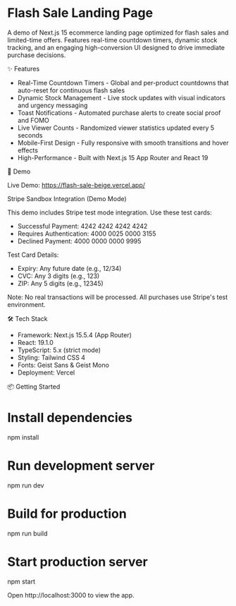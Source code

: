 # Flash Sale Landing Page

  A demo of Next.js 15 ecommerce landing page optimized for flash sales and      
  limited-time offers. Features real-time countdown timers, dynamic stock tracking, and an
  engaging high-conversion UI designed to drive immediate purchase decisions.

  ✨ Features

  - Real-Time Countdown Timers - Global and per-product countdowns that auto-reset for
  continuous flash sales
  - Dynamic Stock Management - Live stock updates with visual indicators and urgency messaging     
  - Toast Notifications - Automated purchase alerts to create social proof and FOMO
  - Live Viewer Counts - Randomized viewer statistics updated every 5 seconds
  - Mobile-First Design - Fully responsive with smooth transitions and hover effects
  - High-Performance - Built with Next.js 15 App Router and React 19

  🚀 Demo

  Live Demo: https://flash-sale-beige.vercel.app/

  Stripe Sandbox Integration (Demo Mode)

  This demo includes Stripe test mode integration. Use these test cards:

  - Successful Payment: 4242 4242 4242 4242
  - Requires Authentication: 4000 0025 0000 3155
  - Declined Payment: 4000 0000 0000 9995

  Test Card Details:
  - Expiry: Any future date (e.g., 12/34)
  - CVC: Any 3 digits (e.g., 123)
  - ZIP: Any 5 digits (e.g., 12345)

  Note: No real transactions will be processed. All purchases use Stripe's test environment.       

  🛠️ Tech Stack

  - Framework: Next.js 15.5.4 (App Router)
  - React: 19.1.0
  - TypeScript: 5.x (strict mode)
  - Styling: Tailwind CSS 4
  - Fonts: Geist Sans & Geist Mono
  - Deployment: Vercel

  📦 Getting Started

  # Install dependencies
  npm install

  # Run development server
  npm run dev

  # Build for production
  npm run build

  # Start production server
  npm start

  Open http://localhost:3000 to view the app.
